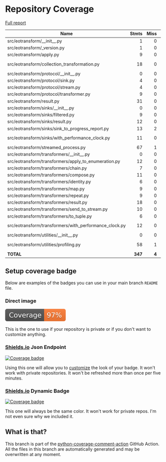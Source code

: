 # Repository Coverage

[Full report](https://htmlpreview.github.io/?https://github.com/TUW-GEO/eotransform/blob/python-coverage-comment-action-data/htmlcov/index.html)

| Name                                                     |    Stmts |     Miss |   Branch |   BrPart |   Cover |   Missing |
|--------------------------------------------------------- | -------: | -------: | -------: | -------: | ------: | --------: |
| src/eotransform/\_\_init\_\_.py                          |        1 |        0 |        0 |        0 |    100% |           |
| src/eotransform/\_version.py                             |        1 |        0 |        0 |        0 |    100% |           |
| src/eotransform/apply.py                                 |        9 |        0 |        0 |        0 |    100% |           |
| src/eotransform/collection\_transformation.py            |       18 |        0 |       16 |        1 |     97% |  13->exit |
| src/eotransform/protocol/\_\_init\_\_.py                 |        0 |        0 |        0 |        0 |    100% |           |
| src/eotransform/protocol/sink.py                         |        4 |        0 |        0 |        0 |    100% |           |
| src/eotransform/protocol/stream.py                       |        4 |        0 |        0 |        0 |    100% |           |
| src/eotransform/protocol/transformer.py                  |        9 |        0 |        0 |        0 |    100% |           |
| src/eotransform/result.py                                |       31 |        0 |        4 |        0 |    100% |           |
| src/eotransform/sinks/\_\_init\_\_.py                    |        0 |        0 |        0 |        0 |    100% |           |
| src/eotransform/sinks/filtered.py                        |        9 |        0 |        2 |        0 |    100% |           |
| src/eotransform/sinks/result.py                          |       12 |        0 |        2 |        0 |    100% |           |
| src/eotransform/sinks/sink\_to\_progress\_report.py      |       13 |        2 |        0 |        0 |     85% |       6-7 |
| src/eotransform/sinks/with\_performance\_clock.py        |       11 |        0 |        2 |        1 |     92% |  15->exit |
| src/eotransform/streamed\_process.py                     |       67 |        1 |       16 |        0 |     99% |        23 |
| src/eotransform/transformers/\_\_init\_\_.py             |        0 |        0 |        0 |        0 |    100% |           |
| src/eotransform/transformers/apply\_to\_enumeration.py   |       12 |        0 |        4 |        0 |    100% |           |
| src/eotransform/transformers/chain.py                    |        7 |        0 |        0 |        0 |    100% |           |
| src/eotransform/transformers/compose.py                  |       11 |        0 |        2 |        0 |    100% |           |
| src/eotransform/transformers/identity.py                 |        6 |        0 |        0 |        0 |    100% |           |
| src/eotransform/transformers/map.py                      |        9 |        0 |        0 |        0 |    100% |           |
| src/eotransform/transformers/repeat.py                   |        9 |        0 |        0 |        0 |    100% |           |
| src/eotransform/transformers/result.py                   |       18 |        0 |        2 |        0 |    100% |           |
| src/eotransform/transformers/send\_to\_stream.py         |       10 |        0 |        0 |        0 |    100% |           |
| src/eotransform/transformers/to\_tuple.py                |        6 |        0 |        0 |        0 |    100% |           |
| src/eotransform/transformers/with\_performance\_clock.py |       12 |        0 |        2 |        1 |     93% |  16->exit |
| src/eotransform/utilities/\_\_init\_\_.py                |        0 |        0 |        0 |        0 |    100% |           |
| src/eotransform/utilities/profiling.py                   |       58 |        1 |       10 |        2 |     96% |70, 72->75 |
|                                                **TOTAL** |  **347** |    **4** |   **62** |    **5** | **98%** |           |


## Setup coverage badge

Below are examples of the badges you can use in your main branch `README` file.

### Direct image

[![Coverage badge](https://raw.githubusercontent.com/TUW-GEO/eotransform/python-coverage-comment-action-data/badge.svg)](https://htmlpreview.github.io/?https://github.com/TUW-GEO/eotransform/blob/python-coverage-comment-action-data/htmlcov/index.html)

This is the one to use if your repository is private or if you don't want to customize anything.

### [Shields.io](https://shields.io) Json Endpoint

[![Coverage badge](https://img.shields.io/endpoint?url=https://raw.githubusercontent.com/TUW-GEO/eotransform/python-coverage-comment-action-data/endpoint.json)](https://htmlpreview.github.io/?https://github.com/TUW-GEO/eotransform/blob/python-coverage-comment-action-data/htmlcov/index.html)

Using this one will allow you to [customize](https://shields.io/endpoint) the look of your badge.
It won't work with private repositories. It won't be refreshed more than once per five minutes.

### [Shields.io](https://shields.io) Dynamic Badge

[![Coverage badge](https://img.shields.io/badge/dynamic/json?color=brightgreen&label=coverage&query=%24.message&url=https%3A%2F%2Fraw.githubusercontent.com%2FTUW-GEO%2Feotransform%2Fpython-coverage-comment-action-data%2Fendpoint.json)](https://htmlpreview.github.io/?https://github.com/TUW-GEO/eotransform/blob/python-coverage-comment-action-data/htmlcov/index.html)

This one will always be the same color. It won't work for private repos. I'm not even sure why we included it.

## What is that?

This branch is part of the
[python-coverage-comment-action](https://github.com/marketplace/actions/python-coverage-comment)
GitHub Action. All the files in this branch are automatically generated and may be
overwritten at any moment.